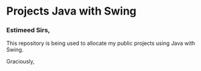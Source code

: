 # Projects Java with Swing

### Estimeed Sirs,

This repository is being used to allocate my public projects using Java with Swing.

Graciously,
